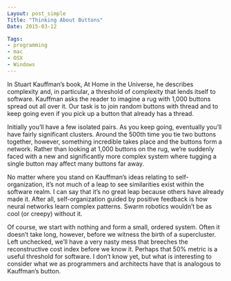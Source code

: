 ```yaml
---
Layout: post_simple
Title: "Thinking About Buttons"
Date: 2015-03-12 

Tags:
- programming
- mac
- OSX
- Windows
---
```


In Stuart Kauffman’s book, At Home in the Universe, he describes complexity and, in particular, a threshold of complexity that lends itself to software. Kauffman asks the reader to imagine a rug with 1,000 buttons spread out all over it. Our task is to join random buttons with thread and to keep going even if you pick up a button that already has a thread.

Initially you’ll have a few isolated pairs. As you keep going, eventually you’ll have fairly significant clusters. Around the 500th time you tie two buttons together, however, something incredible takes place and the buttons form a network. Rather than looking at 1,000 buttons on the rug, we’re suddenly faced with a new and significantly more complex system where tugging a single button may affect many buttons far away.

No matter where you stand on Kauffman’s ideas relating to self-organization, it’s not much of a leap to see similarities exist within the software realm. I can say that it’s no great leap because others have already made it. After all, self-organization guided by positive feedback is how neural networks learn complex patterns. Swarm robotics wouldn’t be as cool (or creepy) without it.

Of course, we start with nothing and form a small, ordered system. Often it doesn’t take long, however, before we witness the birth of a supercluster. Left unchecked, we’ll have a very nasty mess that breeches the reconstructive cost index before we know it. Perhaps that 50% metric is a useful threshold for software. I don’t know yet, but what is interesting to consider what we as programmers and architects have that is analogous to Kauffman’s button.
